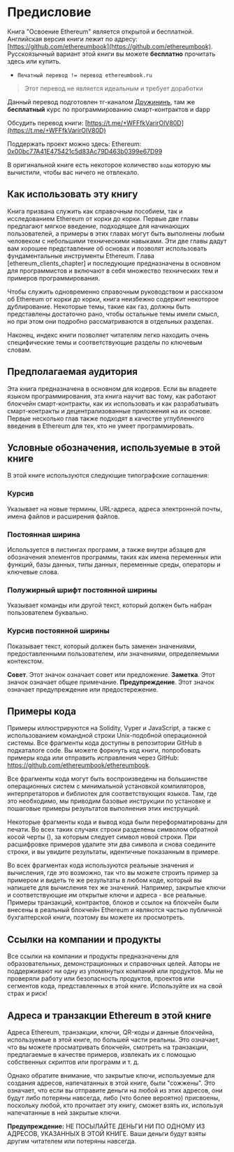 # Предисловие

Книга "Освоение Ethereum" является открытой и бесплатной. Английская версия книги лежит по адресу: [https://github.com/ethereumbook](https://github.com/ethereumbook). Русскоязычный вариант этой книги вы можете __бесплатно__ прочитать здесь или купить. 

* `Печатный перевод != перевод ethereumbook.ru`

> Этот перевод не является идеальным и требует доработки

Данный перевод подготовлен тг-каналом [Дружининъ](https://t.me/druzhcom), там же __бесплатный__ курс по программированию смарт-контрактов и dapp

Обсудить перевод книги: [https://t.me/+WFFfkVarirOlV80D](https://t.me/+WFFfkVarirOlV80D)

Поддержать проект можно здесь: Ethereum: [0x00bc77A41E475421c5d83Ac79D463b0399e67D99](https://etherscan.io/address/0x00bc77A41E475421c5d83Ac79D463b0399e67D99)

В оригинальной книге есть некоторое количество `воды` которую мы вычистили, чтобы вас ничего не отвлекало.

## Как использовать эту книгу

Книга призвана служить как справочным пособием, так и исследованием Ethereum от корки до корки. Первые две главы предлагают мягкое введение, подходящее для начинающих пользователей, а примеры в этих главах могут быть выполнены любым человеком с небольшими техническими навыками. Эти две главы дадут вам хорошее представление об основах и позволят использовать фундаментальные инструменты Ethereum. Глава [ethereum_clients_chapter] и последующие предназначены в основном для программистов и включают в себя множество технических тем и примеров программирования.

Чтобы служить одновременно справочным руководством и рассказом об Ethereum от корки до корки, книга неизбежно содержит некоторое дублирование. Некоторые темы, такие как газ, должны быть представлены достаточно рано, чтобы остальные темы имели смысл, но при этом они подробно рассматриваются в отдельных разделах.

Наконец, индекс книги позволяет читателям легко находить очень специфические темы и соответствующие разделы по ключевым словам.

## Предполагаемая аудитория

Эта книга предназначена в основном для кодеров. Если вы владеете языком программирования, эта книга научит вас тому, как работают блокчейн смарт-контракты, как их использовать и как разрабатывать смарт-контракты и децентрализованные приложения на их основе. Первые несколько глав также подходят в качестве углубленного введения в Ethereum для тех, кто не умеет программировать.

## Условные обозначения, используемые в этой книге
В этой книге используются следующие типографские соглашения:

### Курсив
Указывает на новые термины, URL-адреса, адреса электронной почты, имена файлов и расширения файлов.

### Постоянная ширина
Используется в листингах программ, а также внутри абзацев для обозначения элементов программы, таких как имена переменных или функций, базы данных, типы данных, переменные среды, операторы и ключевые слова.

### Полужирный шрифт постоянной ширины
Указывает команды или другой текст, который должен быть набран пользователем буквально.

### Курсив постоянной ширины
Показывает текст, который должен быть заменен значениями, предоставленными пользователем, или значениями, определяемыми контекстом.

__Совет__. Этот значок означает совет или предложение.
__Заметка__. Этот значок означает общее примечание.
__Предупреждение__. Этот значок означает предупреждение или предостережение.

## Примеры кода
Примеры иллюстрируются на Solidity, Vyper и JavaScript, а также с использованием командной строки Unix-подобной операционной системы. Все фрагменты кода доступны в репозитории GitHub в подкаталоге code. Вы можете форкнуть код книги, попробовать примеры кода или отправить исправления через GitHub: https://github.com/ethereumbook/ethereumbook.

Все фрагменты кода могут быть воспроизведены на большинстве операционных систем с минимальной установкой компиляторов, интерпретаторов и библиотек для соответствующих языков. Там, где это необходимо, мы приводим базовые инструкции по установке и пошаговые примеры результатов выполнения этих инструкций.

Некоторые фрагменты кода и вывод кода были переформатированы для печати. Во всех таких случаях строки разделены символом обратной косой черты (\), за которым следует символ новой строки. При расшифровке примеров удалите эти два символа и снова соедините строки, и вы увидите результаты, идентичные показанным в примере.

Во всех фрагментах кода используются реальные значения и вычисления, где это возможно, так что вы можете строить пример за примером и видеть те же результаты в любом коде, который вы напишете для вычисления тех же значений. Например, закрытые ключи и соответствующие им открытые ключи и адреса - все реальные. Примеры транзакций, контрактов, блоков и ссылок на блокчейн были внесены в реальный блокчейн Ethereum и являются частью публичной бухгалтерской книги, поэтому вы можете их просмотреть.

## Ссылки на компании и продукты
Все ссылки на компании и продукты предназначены для образовательных, демонстрационных и справочных целей. Авторы не поддерживают ни одну из упомянутых компаний или продуктов. Мы не проверяли работу или безопасность продуктов, проектов или сегментов кода, представленных в этой книге. Используйте их на свой страх и риск!

## Адреса и транзакции Ethereum в этой книге
Адреса Ethereum, транзакции, ключи, QR-коды и данные блокчейна, используемые в этой книге, по большей части реальны. Это означает, что вы можете просматривать блокчейн, смотреть на транзакции, предлагаемые в качестве примеров, извлекать их с помощью собственных скриптов или программ и т. д.

Однако обратите внимание, что закрытые ключи, используемые для создания адресов, напечатанных в этой книге, были "сожжены". Это означает, что если вы отправите деньги на любой из этих адресов, они будут либо потеряны навсегда, либо (что более вероятно) присвоены, поскольку любой, кто прочитает эту книгу, сможет взять их, используя напечатанные в ней закрытые ключи.

__Предупреждение:__ НЕ ПОСЫЛАЙТЕ ДЕНЬГИ НИ ПО ОДНОМУ ИЗ АДРЕСОВ, УКАЗАННЫХ В ЭТОЙ КНИГЕ. Ваши деньги будут взяты другим читателем или потеряны навсегда.
